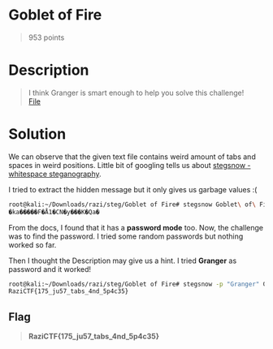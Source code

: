 # Goblet of Fire
> 953 points

# Description
> I think Granger is smart enough to help you solve this challenge! <br>
> [File](Goblet_of_Fire.txt)

# Solution
We can observe that the given text file contains weird amount of tabs and spaces in weird positions.
Little bit of googling tells us about [stegsnow - whitespace steganography](http://manpages.ubuntu.com/manpages/bionic/man1/stegsnow.1.html).

I tried to extract the hidden message but it only gives us garbage values :(
```sh
root@kali:~/Downloads/razi/steg/Goblet of Fire# stegsnow Goblet\ of\ Fire.txt
�ka�����F�Å1�CN�y���K�Qa�
```
From the docs, I found that it has a **password mode** too. Now, the challenge was to find the password. I tried some random passwords but nothing worked so far.

Then I thought the Description may give us a hint. I tried **Granger** as password and it worked!
```sh
root@kali:~/Downloads/razi/steg/Goblet of Fire# stegsnow -p "Granger" Goblet\ of\ Fire.txt
RaziCTF{175_ju57_tabs_4nd_5p4c35}
```

## Flag
> **RaziCTF{175_ju57_tabs_4nd_5p4c35}**
